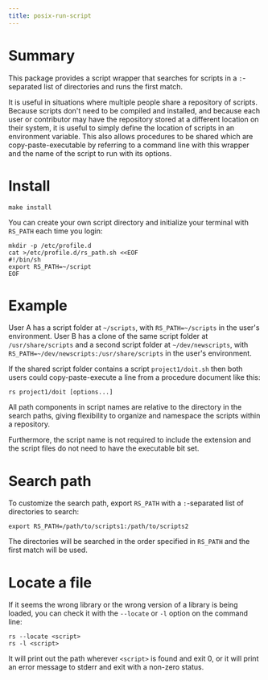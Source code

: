 ```yaml
---
title: posix-run-script
---
```


# Summary

This package provides a script wrapper that searches for scripts in a `:`-separated list
of directories and runs the first match.

It is useful in situations where multiple people share a repository of scripts. Because
scripts don't need to be compiled and installed, and because each user or contributor may
have the repository stored at a different location on their system, it is useful to simply
define the location of scripts in an environment variable. This also allows procedures
to be shared which are copy-paste-executable by referring to a command line with this 
wrapper and the name of the script to run with its options.  

# Install

```
make install
```

You can create your own script directory and initialize your terminal with `RS_PATH`
each time you login:

```
mkdir -p /etc/profile.d
cat >/etc/profile.d/rs_path.sh <<EOF
#!/bin/sh
export RS_PATH=~/script
EOF
```

# Example 

User A has a script folder at `~/scripts`, with `RS_PATH=~/scripts` in the
user's environment. User B has a clone of the same script folder at
`/usr/share/scripts` and a second script folder at `~/dev/newscripts`, with
`RS_PATH=~/dev/newscripts:/usr/share/scripts` in the user's environment.

If the shared script folder contains a script `project1/doit.sh` then both
users could copy-paste-execute a line from a procedure document like this:

```
rs project1/doit [options...]
```

All path components in script names are relative to the directory in the search paths,
giving flexibility to organize and namespace the scripts within a repository.

Furthermore, the script name is not required to include the extension and the script files
do not need to have the executable bit set. 

# Search path

To customize the search path, export `RS_PATH` with a `:`-separated list of 
directories to search:

```
export RS_PATH=/path/to/scripts1:/path/to/scripts2
```

The directories will be searched in the order specified in `RS_PATH` and the
first match will be used.

# Locate a file

If it seems the wrong library or the wrong version of a library is being loaded,
you can check it with the `--locate` or `-l` option on the command line:

```
rs --locate <script>
rs -l <script>
```

It will print out the path wherever `<script>` is found and exit 0, or it will print
an error message to stderr and exit with a non-zero status. 

